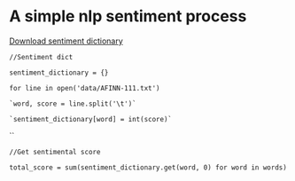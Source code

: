 # A simple nlp sentiment process 
[Download  sentiment dictionary](http://www2.imm.dtu.dk/pubdb/views/publication_details.php?id=6010)

`//Sentiment dict`

`sentiment_dictionary = {}`

`for line in open('data/AFINN-111.txt')`

    `word, score = line.split('\t')`
    
    `sentiment_dictionary[word] = int(score)`
    
``

`//Get sentimental score`

`total_score = sum(sentiment_dictionary.get(word, 0) for word in words)`
